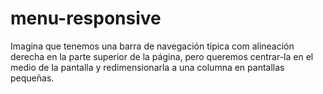 # menu-responsive

Imagina que tenemos una barra de navegación típica com alineación derecha en la parte superior de la página, pero queremos centrar-la en el medio de la pantalla y redimensionarla a una columna en pantallas pequeñas.


